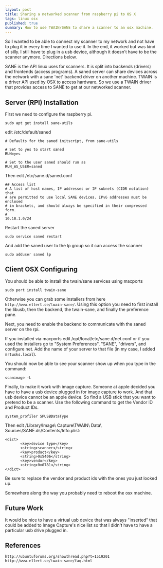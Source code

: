```yaml
---
layout: post
title: Sharing a networked scanner from raspberry pi to OS X
tags: linux osx
published: true
summary: How to use TWAIN/SANE to share a scanner to an osx machine.
---
```

So I wanted to be able to connect my scanner to my network and not have to plug it in every time I wanted to use it. In the end, it worked but was kind of silly. I still have to plug in a usb device, although it doesn't have to be the scanner anymore. Directions below.

SANE is the API linux uses for scanners. It is split into backends (drivers) and frontends (access programs). A saned server can share devices across the network with a sane 'net' backend driver on another machine. TWAIN is a driver API used by OSX to access hardware. So we use a TWAIN driver that provides access to SANE to get at our networked scanner. 

Server (RPI) Installation
-------------------------
First we need to configure the raspberry pi.

```
sudo apt get install sane-utils
```

edit /etc/default/saned

```
# Defaults for the saned initscript, from sane-utils

# Set to yes to start saned
RUN=yes

# Set to the user saned should run as
RUN_AS_USER=saned
```

Then edit /etc/sane.d/saned.conf

```
## Access list
# A list of host names, IP addresses or IP subnets (CIDR notation) that
# are permitted to use local SANE devices. IPv6 addresses must be enclosed
# in brackets, and should always be specified in their compressed form.
#
10.10.1.0/24
```

Restart the saned server

```
sudo service saned restart
```

And add the saned user to the lp group so it can access the scanner

```
sudo adduser saned lp
```

Client OSX Configuring
----------------------
You should be able to install the twain/sane services using macports

```
sudo port install twain-sane
```

Otherwise you can grab some installers from here ``http://www.ellert.se/twain-sane/``. Using this option you need to first install the libusb, then the backend, the twain-sane, and finally the preference pane.

Next, you need to enable the backend to communicate with the saned server on the rpi. 

If you installed via macports edit /opt/local/etc/sane.d/net.conf or if you used the installers go to "System Preferences", "SANE", "drivers", and configure net. Add the name of your server to that file (in my case, I added ``mrtusks.local``).

You should now be able to see your scanner show up when you type in the command:

```
scanimage -L
```

Finally, to make it work with image capture. Someone at apple decided you have to have a usb device plugged in for image capture to work. And that usb device cannot be an apple device. So find a USB stick that you want to pretend to be a scanner. Use the following command to get the Vendor ID and Product IDs.

```
system_profiler SPUSBDataType
```

Then edit /Library/Image\ Capture\TWAIN\ Data\ Sources/SANE.ds/Contents/Info.plist:

```
<dict>
       <key>device type</key>
       <string>scanner</string>
       <key>product</key>
       <string>0x5406</string>
       <key>vendor</key>
       <string>0x0781</string>
</dict>
```

Be sure to replace the vendor and product ids with the ones you just looked up. 

Somewhere along the way you probably need to reboot the osx machine.

Future Work
-----------

It would be nice to have a virtual usb device that was always "inserted" that could be added to Image Capture's nice list so that I didn't have to have a particular usb drive plugged in.

References
----------

```
http://ubuntuforums.org/showthread.php?t=1519201
http://www.ellert.se/twain-sane/faq.html
```



